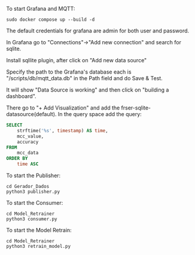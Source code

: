 To start Grafana and MQTT:

```shell
sudo docker compose up --build -d
```

The default credentials for grafana are admin for both user and password.

In Grafana go to "Connections"->"Add new connection" and search for sqlite.

Install sqllite plugin, after click on "Add new data source"

Specify the path to the Grafana's database each is "/scripts/db/mqtt_data.db" in the Path field and do Save & Test.

It will show "Data Source is working" and then click on "building a dashboard".

There go to "+ Add Visualization" and add the frser-sqlite-datasource(default). In the query space add the query:
```sql
SELECT
    strftime('%s', timestamp) AS time,
    mcc_value,
    accuracy
FROM
    mcc_data
ORDER BY
    time ASC  
```

To start the Publisher:
```shell
cd Gerador_Dados
python3 publisher.py
```

To start the Consumer:
```shell
cd Model_Retrainer
python3 consumer.py
```

To start the Model Retrain:
```shell
cd Model_Retrainer
python3 retrain_model.py
```
